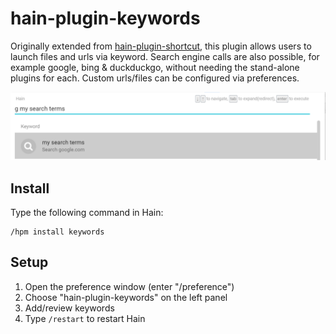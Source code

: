 # hain-plugin-keywords

Originally extended from [hain-plugin-shortcut](https://github.com/e-/hain-plugin-shortcut), this plugin allows users to launch files and urls via keyword.  Search engine calls are also possible, for example google, bing & duckduckgo, without needing the stand-alone plugins for each.  Custom urls/files can be configured via preferences.

![screenshot](https://raw.githubusercontent.com/staff0rd/hain-plugin-keywords/master/screenshot.png)

## Install

Type the following command in Hain:

```
/hpm install keywords
```

## Setup

1. Open the preference window (enter "/preference")
2. Choose "hain-plugin-keywords" on the left panel
2. Add/review keywords
3. Type `/restart` to restart Hain
